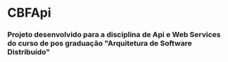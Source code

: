 # CBFApi

### Projeto desenvolvido para a disciplina de Api e Web Services do curso de pos graduação "Arquitetura de Software Distribuído"



